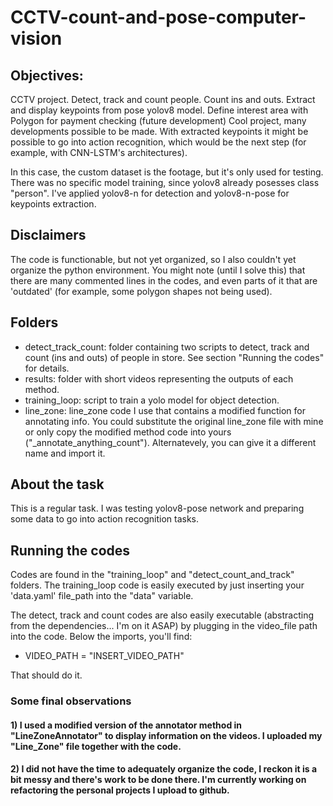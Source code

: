 # CCTV-count-and-pose-computer-vision

## Objectives: 

CCTV project. Detect, track and count people. Count ins and outs. Extract and display keypoints from pose yolov8 model. Define interest area with Polygon for payment checking (future development)
Cool project, many developments possible to be made. With extracted keypoints it might be possible to go into action recognition, which would be the next step (for example, with CNN-LSTM's architectures). 

In this case, the custom dataset is the footage, but it's only used for testing. There was no specific model training, since yolov8 already posesses class "person". I've applied yolov8-n for detection and yolov8-n-pose for keypoints extraction.


## Disclaimers 
The code is functionable, but not yet organized, so I also couldn't yet organize the python environment. You might note (until I solve this) that there are many commented lines in the codes, and even parts of it that are 'outdated' (for example, some polygon shapes not being used). 


## Folders 

- detect_track_count: folder containing two scripts to detect, track and count (ins and outs) of people in store. See section "Running the codes" for details. 
- results: folder with short videos representing the outputs of each method. 
- training_loop: script to train a yolo model for object detection.
- line_zone: line_zone code I use that contains a modified function for annotating info. You could substitute the original line_zone file with mine or only copy the modified method code into yours ("_annotate_anything_count"). Alternatevely, you can give it a different name and import it. 

## About the task 

This is a regular task. I was testing yolov8-pose network and preparing some data to go into action recognition tasks. 

## Running the codes
Codes are found in the "training_loop" and "detect_count_and_track" folders. 
The training_loop code is easily executed by just inserting your 'data.yaml' file_path into the "data" variable. 

The detect, track and count codes are also easily executable (abstracting from the dependencies... I'm on it ASAP) by plugging in the video_file path into the code. Below the imports, you'll find:


- VIDEO_PATH = "INSERT_VIDEO_PATH"

That should do it. 


### Some final observations 
#### 1) I used a modified version of the annotator method in "LineZoneAnnotator" to display information on the videos. I uploaded my "Line_Zone" file together with the code. 
#### 2) I did not have the time to adequately organize the code, I reckon it is a bit messy and there's work to be done there. I'm currently working on refactoring the personal projects I upload to github. 

